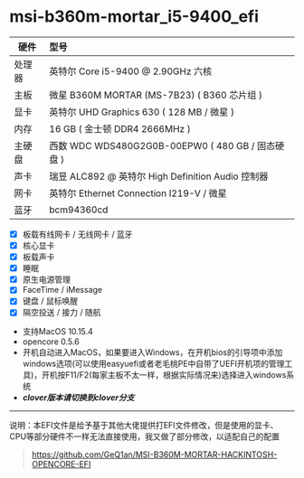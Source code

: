 # **msi-b360m-mortar_i5-9400_efi**

硬件|型号
--|:---
处理器|英特尔 Core i5-9400 @ 2.90GHz 六核
主板|微星 B360M MORTAR (MS-7B23) ( B360 芯片组 )
显卡|英特尔 UHD Graphics 630 ( 128 MB / 微星 )
内存|16 GB ( 金士顿 DDR4 2666MHz )
主硬盘|西数 WDC WDS480G2G0B-00EPW0 ( 480 GB / 固态硬盘 )
声卡|瑞昱 ALC892 @ 英特尔 High Definition Audio 控制器
网卡|英特尔 Ethernet Connection  I219-V / 微星
蓝牙|bcm94360cd

- [x] 板载有线网卡 / 无线网卡 / 蓝牙
- [x] 核心显卡
- [x] 板载声卡
- [x] 睡眠
- [x] 原生电源管理
- [x] FaceTime / iMessage
- [x] 键盘 / 鼠标唤醒
- [x] 隔空投送 / 接力 / 随航

- 支持MacOS 10.15.4
- opencore 0.5.6
- 开机自动进入MacOS，如果要进入Windows，在开机bios的引导项中添加windows选项(可以使用easyuefi或者老毛桃PE中自带了UEFI开机项的管理工具)，开机按F11/F2(每家主板不太一样，根据实际情况来)选择进入windows系统
- ***clover版本请切换到clover分支***
---
说明：本EFI文件是给予基于其他大佬提供打EFI文件修改，但是使用的显卡、CPU等部分硬件不一样无法直接使用，我又做了部分修改，以适配自己的配置
>https://github.com/GeQ1an/MSI-B360M-MORTAR-HACKINTOSH-OPENCORE-EFI